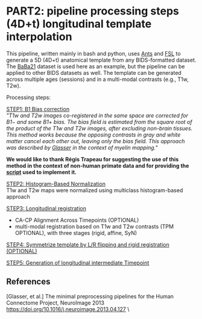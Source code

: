 # PART2: pipeline processing steps **(4D+t)** longitudinal template interpolation

This pipeline, written mainly in bash and python, uses [Ants](#2)  and [FSL](#2)  to generate a 5D (4D+t) anatomical template from any BIDS-formatted dataset. 
The [BaBa21](#3) dataset is used here as an example, but the pipeline can be applied to other BIDS datasets as well.
The template can be generated across multiple ages (sessions) and in a multi-modal contrasts (e.g., T1w, T2w).

Processing steps:

[STEP1: B1 Bias correction](postprocessing/bias_correction.md) \
_"T1w and T2w images co-registered in the same space are corrected for B1− and some B1+ bias. 
The bias field is estimated from the square root of the product of the T1w and T2w images, after excluding non-brain tissues. 
This method works because the opposing contrasts in gray and white matter cancel each other out, leaving only the bias field. 
This approach was described by [Glasser](#1) in the context of myelin mapping."_

**We would like to thank Régis Trapeau for suggesting the use of this method in the context of non-human primate data and for providing the  [script](postprocessing/T1xT2BiasFieldCorrection.sh) used to implement it.**

[STEP2: Histogram-Based Normalization ](postprocessing/hist_normalization.md) \
T1w and T2w maps were normalized using multiclass histogram-based approach

[STEP3: Longitudinal registration](postprocessing/longitudinal_registration.md)
- CA-CP Alignment Across Timepoints (OPTIONAL)
- multi-modal registration based on T1w and T2w contrasts (TPM OPTIONAL), with three stages (rigid, affine, SyN)

[STEP4: Symmetrize template by L/R flipping and rigid registration (OPTIONAL)](postprocessing/symmetrize_template.md)

[STEP5: Generation of longitudinal intermediate Timepoint](postprocessing/longitudinal_interpolation.md) 

## References
<a id="1">[Glasser, et al.] The minimal preprocessing pipelines for the Human Connectome Project,
NeuroImage 2013 </a> https://doi.org/10.1016/j.neuroimage.2013.04.127 \
